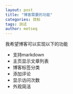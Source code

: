 ```yaml
---
layout: post
title: "博客需要的功能"
categories: 目标
tags: 测试
author: metseq
---
```


我希望博客可以实现以下的功能
- 支持markdown
- 主页显示文章列表
- 博客标签分类
- 添加评论
- 显示访问次数
- 外观简洁
